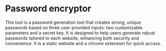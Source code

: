 # Password encryptor
This tool is a password generation tool that creates strong, unique passwords based on three user-provided inputs: two customizable parameters and a secret key. It is designed to help users generate robust passwords tailored to each website, enhancing both security and convenience. It is a static website and a chrome extension for quick access.
